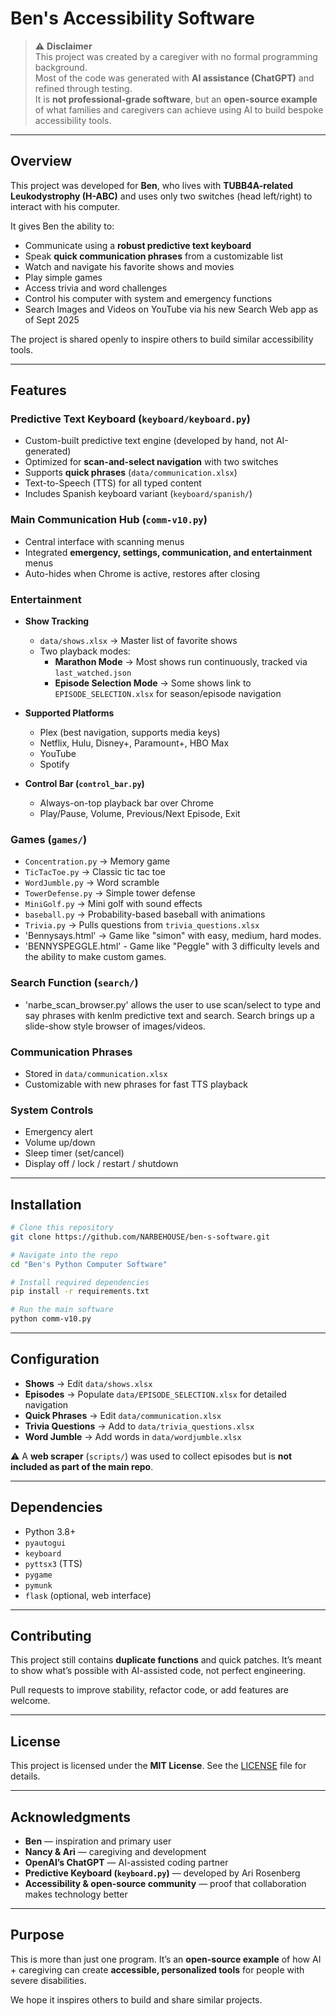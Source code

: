 # Ben's Accessibility Software

> ⚠️ **Disclaimer**  
> This project was created by a caregiver with no formal programming background.  
> Most of the code was generated with **AI assistance (ChatGPT)** and refined through testing.  
> It is **not professional-grade software**, but an **open-source example** of what families and caregivers can achieve using AI to build bespoke accessibility tools.  

---

## Overview

This project was developed for **Ben**, who lives with **TUBB4A-related Leukodystrophy (H-ABC)** and uses only two switches (head left/right) to interact with his computer.  

It gives Ben the ability to:

- Communicate using a **robust predictive text keyboard**  
- Speak **quick communication phrases** from a customizable list  
- Watch and navigate his favorite shows and movies  
- Play simple games  
- Access trivia and word challenges  
- Control his computer with system and emergency functions
- Search Images and Videos on YouTube via his new Search Web app as of Sept 2025  

The project is shared openly to inspire others to build similar accessibility tools.  

---

## Features

### Predictive Text Keyboard (`keyboard/keyboard.py`)

- Custom-built predictive text engine (developed by hand, not AI-generated)  
- Optimized for **scan-and-select navigation** with two switches  
- Supports **quick phrases** (`data/communication.xlsx`)  
- Text-to-Speech (TTS) for all typed content  
- Includes Spanish keyboard variant (`keyboard/spanish/`)  

### Main Communication Hub (`comm-v10.py`)

- Central interface with scanning menus  
- Integrated **emergency, settings, communication, and entertainment** menus  
- Auto-hides when Chrome is active, restores after closing  

### Entertainment

- **Show Tracking**  
  - `data/shows.xlsx` → Master list of favorite shows  
  - Two playback modes:  
    - **Marathon Mode** → Most shows run continuously, tracked via `last_watched.json`  
    - **Episode Selection Mode** → Some shows link to `EPISODE_SELECTION.xlsx` for season/episode navigation  

- **Supported Platforms**  
  - Plex (best navigation, supports media keys)  
  - Netflix, Hulu, Disney+, Paramount+, HBO Max  
  - YouTube  
  - Spotify  

- **Control Bar (`control_bar.py`)**  
  - Always-on-top playback bar over Chrome  
  - Play/Pause, Volume, Previous/Next Episode, Exit  

### Games (`games/`)

- `Concentration.py` → Memory game  
- `TicTacToe.py` → Classic tic tac toe  
- `WordJumble.py` → Word scramble  
- `TowerDefense.py` → Simple tower defense  
- `MiniGolf.py` → Mini golf with sound effects  
- `baseball.py` → Probability-based baseball with animations  
- `Trivia.py` → Pulls questions from `trivia_questions.xlsx`
- 'Bennysays.html' → Game like "simon" with easy, medium, hard modes.
- 'BENNYSPEGGLE.html' - Game like "Peggle" with 3 difficulty levels and the ability to make custom games.

### Search Function (`search/`)

- 'narbe_scan_browser.py' allows the user to use scan/select to type and say phrases with kenlm predictive text and search. Search brings up a slide-show style browser of images/videos.

### Communication Phrases

- Stored in `data/communication.xlsx`  
- Customizable with new phrases for fast TTS playback  

### System Controls

- Emergency alert  
- Volume up/down  
- Sleep timer (set/cancel)  
- Display off / lock / restart / shutdown  

---

## Installation

```bash
# Clone this repository
git clone https://github.com/NARBEHOUSE/ben-s-software.git

# Navigate into the repo
cd "Ben's Python Computer Software"

# Install required dependencies
pip install -r requirements.txt

# Run the main software
python comm-v10.py
````

---

## Configuration

* **Shows** → Edit `data/shows.xlsx`
* **Episodes** → Populate `data/EPISODE_SELECTION.xlsx` for detailed navigation
* **Quick Phrases** → Edit `data/communication.xlsx`
* **Trivia Questions** → Add to `data/trivia_questions.xlsx`
* **Word Jumble** → Add words in `data/wordjumble.xlsx`

⚠️ A **web scraper** (`scripts/`) was used to collect episodes but is **not included as part of the main repo**.

---

## Dependencies

* Python 3.8+
* `pyautogui`
* `keyboard`
* `pyttsx3` (TTS)
* `pygame`
* `pymunk`
* `flask` (optional, web interface)

---

## Contributing

This project still contains **duplicate functions** and quick patches.
It’s meant to show what’s possible with AI-assisted code, not perfect engineering.

Pull requests to improve stability, refactor code, or add features are welcome.

---

## License

This project is licensed under the **MIT License**. See the [LICENSE](LICENSE) file for details.

---

## Acknowledgments

* **Ben** — inspiration and primary user
* **Nancy & Ari** — caregiving and development
* **OpenAI’s ChatGPT** — AI-assisted coding partner
* **Predictive Keyboard (`keyboard.py`)** — developed by Ari Rosenberg
* **Accessibility & open-source community** — proof that collaboration makes technology better

---

## Purpose

This is more than just one program.
It’s an **open-source example** of how AI + caregiving can create **accessible, personalized tools** for people with severe disabilities.

We hope it inspires others to build and share similar projects.



